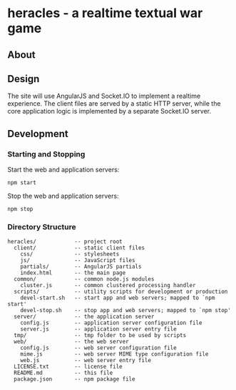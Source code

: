 # heracles - a realtime textual war game

## About

## Design

The site will use AngularJS and Socket.IO to implement a realtime experience.
The client files are served by a static HTTP server, while the core application
logic is implemented by a separate Socket.IO server.

## Development

### Starting and Stopping

Start the web and application servers:

```npm start```

Stop the web and application servers:

```npm stop```

### Directory Structure

    heracles/            -- project root
      client/            -- static client files
        css/             -- stylesheets
        js/              -- JavaScript files
        partials/        -- AngularJS partials
        index.html       -- the main page
      common/            -- common node.js modules
        cluster.js       -- common clustered processing handler
      scripts/           -- utility scripts for development or production
        devel-start.sh   -- start app and web servers; mapped to `npm start'
        devel-stop.sh    -- stop app and web servers; mapped to `npm stop'
      server/            -- the application server
        config.js        -- application server configuration file
        server.js        -- application server entry file
      tmp/               -- tmp folder to be used by scripts
      web/               -- the web server
        config.js        -- web server configuration file
        mime.js          -- web server MIME type configuration file
        web.js           -- web server entry file
      LICENSE.txt        -- license file
      README.md          -- this file
      package.json       -- npm package file
